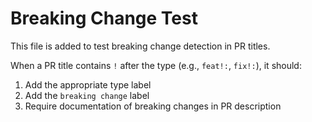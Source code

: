 # Breaking Change Test

This file is added to test breaking change detection in PR titles.

When a PR title contains `!` after the type (e.g., `feat!:`, `fix!:`), it should:
1. Add the appropriate type label
2. Add the `breaking change` label
3. Require documentation of breaking changes in PR description